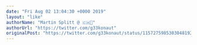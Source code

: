```yaml
---
date: "Fri Aug 02 13:04:30 +0000 2019"
layout: "like"
authorName: "Martin Splitt @ 🇨🇭🏡"
authorUrl: "https://twitter.com/g33konaut"
originalPost: "https://twitter.com/g33konaut/status/1157275985303048192"
---
```

